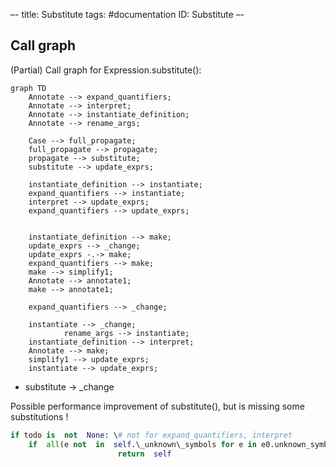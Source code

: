 –-
title: Substitute
tags: #documentation
   ID: Substitute
–-

## Call graph
(Partial) Call graph for Expression.substitute():

```mermaid
graph TD
    Annotate --> expand_quantifiers;
    Annotate --> interpret;
    Annotate --> instantiate_definition;
    Annotate --> rename_args;
    
    Case --> full_propagate;
    full_propagate --> propagate;
    propagate --> substitute;
    substitute --> update_exprs;
    
    instantiate_definition --> instantiate;
    expand_quantifiers --> instantiate;
    interpret --> update_exprs;
    expand_quantifiers --> update_exprs;
    
    
    instantiate_definition --> make;
    update_exprs --> _change;
    update_exprs -.-> make;
    expand_quantifiers --> make;
    make --> simplify1;
    Annotate --> annotate1;
    make --> annotate1;
    
    expand_quantifiers --> _change;

    instantiate --> _change;
		    rename_args --> instantiate;
    instantiate_definition --> interpret;
    Annotate --> make;
    simplify1 --> update_exprs;
    instantiate --> update_exprs;

```

+ substitute → \_change


Possible performance improvement of substitute(), but is missing some substitutions !
```py
if todo is  not  None: \# not for expand_quantifiers, interpret
    if  all(e not  in  self.\_unknown\_symbols for e in e0.unknown_symbols()):
				        return  self
```

